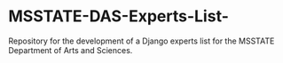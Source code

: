 # MSSTATE-DAS-Experts-List-
Repository for the development of a Django experts list for the MSSTATE Department of Arts and Sciences. 
